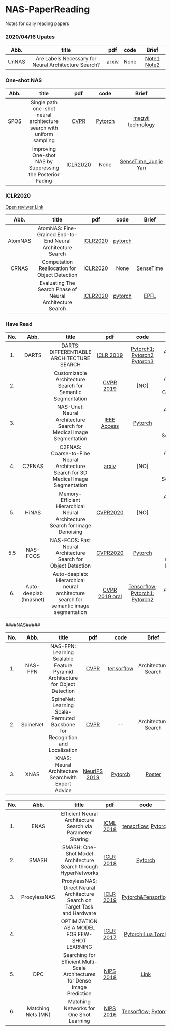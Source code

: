 # NAS-PaperReading
Notes for daily reading papers

### 2020/04/16 Upates
| Abb.| title | pdf | code | Brief| 
| :-: |:-: | :-: | :-: | :-:|
|UnNAS| Are Labels Necessary for Neural Architecture Search? |[arxiv](https://arxiv.org/pdf/2003.12056.pdf)|None|[Note1](https://blog.csdn.net/saturdaysunset/article/details/105352342) [Note2](https://www.zhihu.com/question/358468168)|

### One-shot NAS
| Abb.| title | pdf | code | Brief| 
| :-: |:-: | :-: | :-: | :-:|
|SPOS|Single path one-shot neural architecture search with uniform sampling | [CVPR](https://arxiv.org/abs/1904.00420)|[Pytorch](https://github.com/ShunLu91/Single-Path-One-Shot-NAS) | [megvii technology]()| 
||Improving One-shot NAS by Suppressing the Posterior Fading|[ICLR2020](https://arxiv.org/pdf/1910.02543.pdf)|None|[SenseTime_Junjie Yan](http://valser.org/webinar/slide/slides/20191009/20191009-valse_automl_v3.pdf)|

### ICLR2020
[Open reviwer Link](https://openreview.net/group?id=ICLR.cc/2020/Conference)

| Abb.| title | pdf | code | Brief| 
| :-: |:-: | :-: | :-: | :-:|
|AtomNAS| AtomNAS: Fine-Grained End-to-End Neural Architecture Search| [ICLR2020](https://arxiv.org/pdf/1912.09640.pdf)|[pytorch](https://github.com/meijieru/AtomNAS)| |
|CRNAS| Computation Reallocation for Object Detection|[ICLR2020](https://openreview.net/forum?id=SkxLFaNKwB)|None|[SenseTime](https://mp.weixin.qq.com/s/Fjd6pGuJxCKcV8cPiLVw5g)|
||Evaluating The Search Phase of Neural Architecture Search|[ICLR2020](https://openreview.net/forum?id=H1loF2NFwr)|[pytorch](https://github.com/automl/RobustDARTS)|[EPFL]()|



### Have Read

| No. | Abb. | title | pdf | code | Brief| 
| :-: | :-: |:-: | :-: | :-: | :-:|
|1. |DARTS |DARTS: DIFFERENTIABLE ARCHITECTURE SEARCH|[ICLR 2019](https://arxiv.org/pdf/1806.09055.pdf) | [Pytorch1](https://github.com/quark0/darts); [Pytorch2](https://github.com/khanrc/pt.darts)  [Pytorch3](https://github.com/dragen1860/DARTS-PyTorch)| Architecture Search |
|2. | |Customizable Architecture Search for Semantic Segmentation|[CVPR 2019](http://openaccess.thecvf.com/content_CVPR_2019/papers/Zhang_Customizable_Architecture_Search_for_Semantic_Segmentation_CVPR_2019_paper.pdf) | [NO] | Architecture Search; Classification |
|3. | |NAS-Unet: Neural Architecture Search for Medical Image Segmentation |[IEEE Access](https://www.researchgate.net/publication/332216927_NAS-Unet_Neural_Architecture_Search_for_Medical_Image_Segmentation) | [Pytorch](https://github.com/tianbaochou/NasUnet) | Architecture Search;  Medical Image Segmentation |
|4. |C2FNAS |C2FNAS: Coarse-to-Fine Neural Architecture Search for 3D Medical Image Segmentation |[arxiv](https://arxiv.org/pdf/1912.09628.pdf) | [NO] | Architecture Search;  Medical Image Segmentation |
|5. | HiNAS |Memory-Efficient Hierarchical Neural Architecture Search for Image Denoising |[CVPR2020](https://arxiv.org/pdf/1909.08228.pdf) | [NO] | Architecture Search; image denoising and de-raining|
|5.5|NAS-FCOS|NAS-FCOS: Fast Neural Architecture Search for Object Detection|[CVPR2020](https://arxiv.org/pdf/1906.04423.pdf) |[Pytorch](https://github.com/Lausannen/NAS-FCOS)|Object Detection; based on maskrcnn-benchmark|
|6. |Auto-deeplab (hnasnet)|Auto-deeplab: Hierarchical neural architecture search for semantic image segmentation|[CVPR 2019 oral](https://arxiv.org/abs/1901.02985) | [Tensorflow](https://github.com/tensorflow/models/tree/master/research/deeplab); [Pytorch1](https://github.com/MenghaoGuo/AutoDeeplab); [Pytorch2](https://github.com/NoamRosenberg/AutoML) | Architecture Search |

####NAS#####

| No. | Abb.| title | pdf | code | Brief| 
| :-: | :-: |:-: | :-: | :-: | :-:|
|1. |NAS-FPN |NAS-FPN: Learning Scalable Feature Pyramid Architecture for Object Detection|[CVPR](https://arxiv.org/pdf/1904.07392.pdf) | [tensorflow](https://github.com/DetectionTeamUCAS/NAS_FPN_Tensorflow)| Architecture Search
|2. |SpineNet |SpineNet: Learning Scale-Permuted Backbone for Recognition and Localization|[CVPR](https://arxiv.org/pdf/1912.05027v1.pdf) | -- | Architecture Search
|3. | XNAS| XNAS: Neural Architecture Searchwith Expert Advice |[NeurIPS 2019](https://arxiv.org/pdf/1906.08031.pdf)| [Pytorch](https://github.com/NivNayman/XNAS) |[Poster](https://postersession.ai/poster/xnas-neural-architecture-search-with-exp/)|

| No. | Abb.| title | pdf | code | Brief| 
| :-: | :-: |:-: | :-: | :-: | :-:|
|1. |ENAS |Efficient Neural Architecture Search via Parameter Sharing|[ICML 2018](https://arxiv.org/pdf/1806.09055.pdf) | [tensorflow](https://github.com/melodyguan/enas); [Pytorch](https://github.com/carpedm20/ENAS-pytorch) | Architecture Search |
|2. |SMASH |SMASH: One-Shot Model Architecture Search through HyperNetworks|[ICLR 2018](https://arxiv.org/abs/1708.05344) | [Pytorch](https://github.com/ajbrock/SMASH) | Architecture Search |
|3. |ProxylessNAS |ProxylessNAS: Direct Neural Architecture Search on Target Task and Hardware|[ICLR 2019](https://arxiv.org/pdf/1812.00332.pdf) | [Pytorch&Tensorflow](https://github.com/mit-han-lab/ProxylessNAS) | Architecture Search |
|4. | |OPTIMIZATION AS A MODEL FOR FEW-SHOT LEARNING|[ICLR 2017](https://openreview.net/pdf?id=rJY0-Kcll) | [Pytorch](https://github.com/markdtw/meta-learning-lstm-pytorch);[Lua Torch](https://github.com/twitter/meta-learning-lstm)| Meta-learning; LSTM |
|5. | DPC |Searching for Efficient Multi-Scale Architectures for Dense Image Prediction|[NIPS 2018](https://arxiv.org/pdf/1809.04184.pdf) | [Link](https://zhuanlan.zhihu.com/p/46350372)| NAS; AutoML |
|6. | Matching Nets (MN) |Matching Networks for One Shot Learning|[NIPS 2016](https://arxiv.org/pdf/1606.04080.pdf) | [Tensorflow](https://github.com/AntreasAntoniou/MatchingNetworks); [Pytorch](https://github.com/BoyuanJiang/matching-networks-pytorch)| One-Shot Learning; AutoML |
